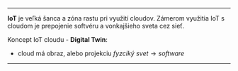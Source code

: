 *********************************
**IoT** je veľká šanca a zóna rastu pri využití cloudov. Zámerom využitia IoT s cloudom je prepojenie softvéru a vonkajšieho sveta cez sieť.

Koncept IoT cloudu - **Digital Twin**:
- cloud má obraz, alebo projekciu $fyzciký\ svet \rightarrow software$



*********************************